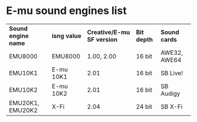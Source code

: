 # E-mu sound engines list

|     |     |     |     |     |
| --- | --- | --- | --- | --- |
| **Sound engine name** | **isng value** | **Creative/E-mu SF version** | **Bit depth** | **Sound cards** |
| EMU8000 | EMU8000 | 1.00, 2.00 | 16 bit | AWE32, AWE64 |
| EMU10K1 | E-mu 10K1 | 2.01 | 16 bit | SB Live! |
| EMU10K2 | E-mu 10K2 | 2.01 | 16 bit | SB Audigy |
| EMU20K1, EMU20K2 | X-Fi | 2.04 | 24 bit | SB X-Fi |

&nbsp;
